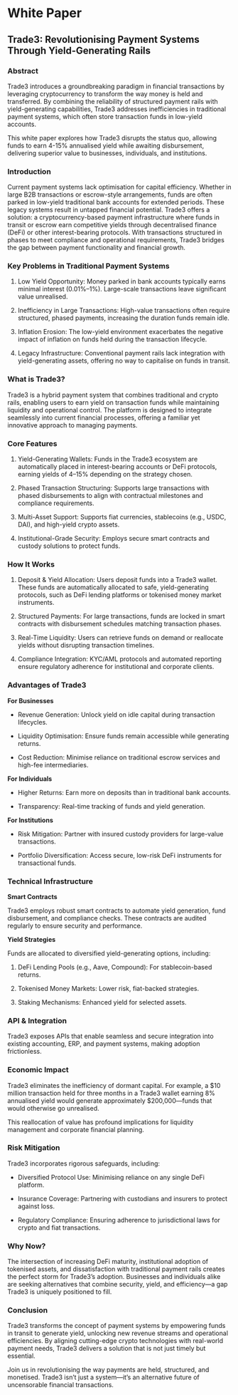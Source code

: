 # White Paper

## Trade3: Revolutionising Payment Systems Through Yield-Generating Rails

### Abstract

Trade3 introduces a groundbreaking paradigm in financial transactions by leveraging cryptocurrency to transform the way money is held and transferred. By combining the reliability of structured payment rails with yield-generating capabilities, Trade3 addresses inefficiencies in traditional payment systems, which often store transaction funds in low-yield accounts.

This white paper explores how Trade3 disrupts the status quo, allowing funds to earn 4-15% annualised yield while awaiting disbursement, delivering superior value to businesses, individuals, and institutions.

### Introduction

Current payment systems lack optimisation for capital efficiency. Whether in large B2B transactions or escrow-style arrangements, funds are often parked in low-yield traditional bank accounts for extended periods. These legacy systems result in untapped financial potential. Trade3 offers a solution: a cryptocurrency-based payment infrastructure where funds in transit or escrow earn competitive yields through decentralised finance (DeFi) or other interest-bearing protocols. With transactions structured in phases to meet compliance and operational requirements, Trade3 bridges the gap between payment functionality and financial growth.

### Key Problems in Traditional Payment Systems

1. Low Yield Opportunity: Money parked in bank accounts typically earns minimal interest (0.01%–1%). Large-scale transactions leave significant value unrealised.
    
2. Inefficiency in Large Transactions: High-value transactions often require structured, phased payments, increasing the duration funds remain idle.
    
3. Inflation Erosion: The low-yield environment exacerbates the negative impact of inflation on funds held during the transaction lifecycle.
    
4. Legacy Infrastructure: Conventional payment rails lack integration with yield-generating assets, offering no way to capitalise on funds in transit.
    

### What is Trade3?

Trade3 is a hybrid payment system that combines traditional and crypto rails, enabling users to earn yield on transaction funds while maintaining liquidity and operational control. The platform is designed to integrate seamlessly into current financial processes, offering a familiar yet innovative approach to managing payments.

### Core Features

1. Yield-Generating Wallets: Funds in the Trade3 ecosystem are automatically placed in interest-bearing accounts or DeFi protocols, earning yields of 4–15% depending on the strategy chosen.
    
2. Phased Transaction Structuring: Supports large transactions with phased disbursements to align with contractual milestones and compliance requirements.
    
3. Multi-Asset Support: Supports fiat currencies, stablecoins (e.g., USDC, DAI), and high-yield crypto assets.
    
4. Institutional-Grade Security: Employs secure smart contracts and custody solutions to protect funds.
    

### How It Works

1. Deposit & Yield Allocation: Users deposit funds into a Trade3 wallet. These funds are automatically allocated to safe, yield-generating protocols, such as DeFi lending platforms or tokenised money market instruments.
    
2. Structured Payments: For large transactions, funds are locked in smart contracts with disbursement schedules matching transaction phases.
    
3. Real-Time Liquidity: Users can retrieve funds on demand or reallocate yields without disrupting transaction timelines.
    
4. Compliance Integration: KYC/AML protocols and automated reporting ensure regulatory adherence for institutional and corporate clients.
    

### Advantages of Trade3

**For Businesses**

- Revenue Generation: Unlock yield on idle capital during transaction lifecycles.
    
- Liquidity Optimisation: Ensure funds remain accessible while generating returns.
    
- Cost Reduction: Minimise reliance on traditional escrow services and high-fee intermediaries.
    

**For Individuals**

- Higher Returns: Earn more on deposits than in traditional bank accounts.
    
- Transparency: Real-time tracking of funds and yield generation.
    

**For Institutions**

- Risk Mitigation: Partner with insured custody providers for large-value transactions.
    
- Portfolio Diversification: Access secure, low-risk DeFi instruments for transactional funds.
    

### Technical Infrastructure

**Smart Contracts**

Trade3 employs robust smart contracts to automate yield generation, fund disbursement, and compliance checks. These contracts are audited regularly to ensure security and performance.

**Yield Strategies**

Funds are allocated to diversified yield-generating options, including:

1. DeFi Lending Pools (e.g., Aave, Compound): For stablecoin-based returns.
    
2. Tokenised Money Markets: Lower risk, fiat-backed strategies.
    
3. Staking Mechanisms: Enhanced yield for selected assets.
    

### API & Integration

Trade3 exposes APIs that enable seamless and secure integration into existing accounting, ERP, and payment systems, making adoption frictionless.

### Economic Impact

Trade3 eliminates the inefficiency of dormant capital. For example, a $10 million transaction held for three months in a Trade3 wallet earning 8% annualised yield would generate approximately $200,000—funds that would otherwise go unrealised.

This reallocation of value has profound implications for liquidity management and corporate financial planning.

### Risk Mitigation

Trade3 incorporates rigorous safeguards, including:

- Diversified Protocol Use: Minimising reliance on any single DeFi platform.
    
- Insurance Coverage: Partnering with custodians and insurers to protect against loss.
    
- Regulatory Compliance: Ensuring adherence to jurisdictional laws for crypto and fiat transactions.
    

### Why Now?

The intersection of increasing DeFi maturity, institutional adoption of tokenised assets, and dissatisfaction with traditional payment rails creates the perfect storm for Trade3’s adoption. Businesses and individuals alike are seeking alternatives that combine security, yield, and efficiency—a gap Trade3 is uniquely positioned to fill.

### Conclusion

Trade3 transforms the concept of payment systems by empowering funds in transit to generate yield, unlocking new revenue streams and operational efficiencies. By aligning cutting-edge crypto technologies with real-world payment needs, Trade3 delivers a solution that is not just timely but essential.

Join us in revolutionising the way payments are held, structured, and monetised. Trade3 isn’t just a system—it’s an alternative future of uncensorable financial transactions.
